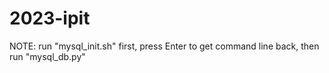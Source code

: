 # 2023-ipit
NOTE: run "mysql_init.sh" first, press Enter to get command line back, then run "mysql_db.py"
